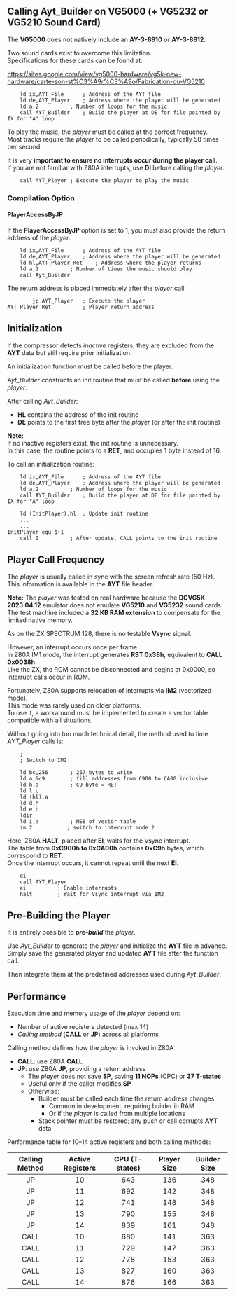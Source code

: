 ## Calling Ayt_Builder on VG5000 (+ VG5232 or VG5210 Sound Card)

The **VG5000** does not natively include an **AY-3-8910** or **AY-3-8912**.

Two sound cards exist to overcome this limitation.  
Specifications for these cards can be found at:

https://sites.google.com/view/vg5000-hardware/vg5k-new-hardware/carte-son-st%C3%A9r%C3%A9o/Fabrication-du-VG5210

		ld ix,AYT_File		; Address of the AYT file
		ld de,AYT_Player	; Address where the player will be generated
        ld a,2			; Number of loops for the music
		call AYT_Builder	; Build the player at DE for file pointed by IX for "A" loop

To play the music, the *player* must be called at the correct frequency.  
Most tracks require the *player* to be called periodically, typically 50 times per second.

It is very **important to ensure no interrupts occur during the player call**.  
If you are not familiar with Z80A interrupts, use **DI** before calling the *player*.

		call AYT_Player	; Execute the player to play the music

### Compilation Option
#### PlayerAccessByJP

If the **PlayerAccessByJP** option is set to 1, you must also provide the return address of the *player*.

		ld ix,AYT_File		; Address of the AYT file
		ld de,AYT_Player	; Address where the player will be generated
		ld hl,AYT_Player_Ret	; Address where the player returns
		ld a,2			; Number of times the music should play
		call Ayt_Builder

The return address is placed immediately after the *player* call:

			jp AYT_Player	; Execute the player
	AYT_Player_Ret			; Player return address

## Initialization
If the compressor detects *inactive* registers, they are excluded from the **AYT** data but still require prior initialization.

An initialization function must be called before the player.

*Ayt_Builder* constructs an init routine that must be called **before** using the *player*.  

After calling *Ayt_Builder*:
- **HL** contains the address of the init routine
- **DE** points to the first free byte after the *player* (or after the init routine)

**Note:**  
If no inactive registers exist, the init routine is unnecessary.  
In this case, the routine points to a **RET**, and occupies 1 byte instead of 16.

To call an initialization routine:

		ld ix,AYT_File		; Address of the AYT file
		ld de,AYT_Player	; Address where the player will be generated
        ld a,2			; Number of loops for the music
		call AYT_Builder	; Build the player at DE for file pointed by IX for "A" loop

		ld (InitPlayer),hl	; Update init routine
		...
		...
	InitPlayer equ $+1
		call 0			; After update, CALL points to the init routine

## Player Call Frequency
The *player* is usually called in sync with the screen refresh rate (50 Hz).  
This information is available in the **AYT** file header.

**Note:** The *player* was tested on real hardware because the **DCVG5K 2023.04.12** emulator does not emulate **VG5210** and **VG5232** sound cards.  
The test machine included a **32 KB RAM extension** to compensate for the limited native memory.

As on the ZX SPECTRUM 128, there is no testable **Vsync** signal.  

However, an interrupt occurs once per frame.  
In Z80A IM1 mode, the interrupt generates **RST 0x38h**, equivalent to **CALL 0x0038h**.  
Like the ZX, the ROM cannot be disconnected and begins at 0x0000, so interrupt calls occur in ROM.

Fortunately, Z80A supports relocation of interrupts via **IM2** (vectorized mode).  
This mode was rarely used on older platforms.  
To use it, a workaround must be implemented to create a vector table compatible with all situations.

Without going into too much technical detail, the method used to time *AYT_Player* calls is:

		;
		; Switch to IM2
            ; 
		ld bc,256		; 257 bytes to write
		ld a,&c9		; fill addresses from C900 to CA00 inclusive
		ld h,a			; C9 byte = RET
		ld l,c
		ld (hl),a
		ld d,h
		ld e,b
		ldir
		ld i,a			; MSB of vector table
		im 2           ; switch to interrupt mode 2

Here, Z80A **HALT**, placed after **EI**, waits for the Vsync interrupt.  
The table from **0xC900h to 0xCA00h** contains **0xC9h** bytes, which correspond to **RET**.  
Once the interrupt occurs, it cannot repeat until the next **EI**.

		di
		call AYT_Player
		ei			; Enable interrupts
		halt		; Wait for Vsync interrupt via IM2

## Pre-Building the Player
It is entirely possible to ***pre-build*** the *player*.

Use *Ayt_Builder* to generate the *player* and initialize the **AYT** file in advance.  
Simply save the generated player and updated **AYT** file after the function call.

Then integrate them at the predefined addresses used during *Ayt_Builder*.

## Performance

Execution time and memory usage of the *player* depend on:
- Number of active registers detected (max 14)
- *Calling method* (**CALL** or **JP**) across all platforms

Calling method defines how the *player* is invoked in Z80A:
- **CALL**: use Z80A **CALL**
- **JP**: use Z80A **JP**, providing a return address
  - The *player* does not save **SP**, saving **11 NOPs** (CPC) or **37 T-states**
  - Useful only if the caller modifies **SP**
  - Otherwise:
    - Builder must be called each time the return address changes
      - Common in development, requiring builder in RAM
      - Or if the *player* is called from multiple locations
    - Stack pointer must be restored; any push or call corrupts **AYT** data

Performance table for 10–14 active registers and both calling methods:

| Calling Method | Active Registers | CPU (T-states) | Player Size | Builder Size |
| :-----------: | :--------------: | :------------: | :---------: | :-----------: |
| JP            | 10               | 643            | 136         | 348           |
| JP            | 11               | 692            | 142         | 348           |    
| JP            | 12               | 741            | 148         | 348           |        
| JP            | 13               | 790            | 155         | 348           |        
| JP            | 14               | 839            | 161         | 348           |  
| CALL          | 10               | 680            | 141         | 363           |
| CALL          | 11               | 729            | 147         | 363           |
| CALL          | 12               | 778            | 153         | 363           |
| CALL          | 13               | 827            | 160         | 363           |
| CALL          | 14               | 876            | 166         | 363           |


